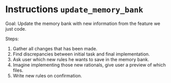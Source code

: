 # Instructions `update_memory_bank`

Goal: Update the memory bank with new information from the feature we just code.

Steps:

1. Gather all changes that has been made.
2. Find discrepancies between initial task and final implementation.
3. Ask user which new rules he wants to save in the memory bank.
4. Imagine implementing those new rationals, give user a preview of which files.
5. Write new rules on confirmation.
